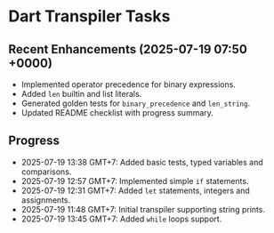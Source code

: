 # Dart Transpiler Tasks

## Recent Enhancements (2025-07-19 07:50 +0000)
- Implemented operator precedence for binary expressions.
- Added `len` builtin and list literals.
- Generated golden tests for `binary_precedence` and `len_string`.
- Updated README checklist with progress summary.

## Progress
- 2025-07-19 13:38 GMT+7: Added basic tests, typed variables and comparisons.
- 2025-07-19 12:57 GMT+7: Implemented simple `if` statements.
- 2025-07-19 12:31 GMT+7: Added `let` statements, integers and assignments.
- 2025-07-19 11:48 GMT+7: Initial transpiler supporting string prints.
- 2025-07-19 13:45 GMT+7: Added `while` loops support.
